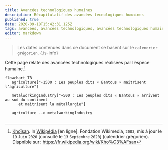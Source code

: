 ```yaml
---
title: Avancées technologiques humaines
description: Récapitulatif des avancées tecnologiques humaines
published: true
date: 2020-09-18T15:42:31.125Z
tags: avancées, avancées technologiques, avancées technologiques humaines, technologies humaines, humanité, moun
editor: markdown
---
```


> Les dates contenues dans ce document se basent sur le `calendrier grégorien`.
{.is-info}

Cette page relate des avancées technologiques réalisées par l’espèce humaine.[^15]

```mermaid
flowchart TB
   agriculture["-1500 : Les peuples dits « Bantous » maitrisent l’agriculture"]
   
   metalworkingIndustry["~500 : Les peuples dits « Bantous » arrivent au sud du continent
      et maitrisent la métallurgie"]
      
   agriculture --> metalworkingIndustry
   
```

[^15]: [Khoïsan](https://fr.wikipedia.org/wiki/Kho%C3%AFsan). In [Wikipédia](https://wikipedia.org) [en ligne]. Fondation Wikimedia, `2003`, mis à jour le `19` `Juin` `2020` [consulté le `13` `Septembre` `2020`] (calendrier grégorien). Dispnible sur : https://fr.wikipedia.org/wiki/Kho%C3%AFsan